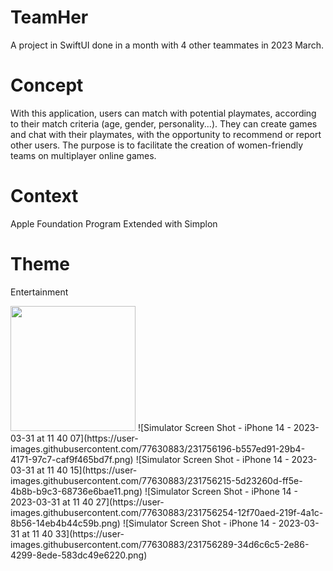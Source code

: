 # TeamHer

A project in SwiftUI done in a month with 4 other teammates in 2023 March.

# Concept
With this application, users can match with potential playmates, according to their match criteria (age, gender, personality...). They can create games and chat with their playmates, with the opportunity to recommend or report other users. The purpose is to facilitate the creation of women-friendly teams on multiplayer online games.

# Context
Apple Foundation Program Extended with Simplon

# Theme
Entertainment

<img src="https://user-images.githubusercontent.com/77630883/231756171-9a1d74fc-3e8b-4102-97cc-8b6534a1b74f.png" width="200"> 
![Simulator Screen Shot - iPhone 14 - 2023-03-31 at 11 40 07](https://user-images.githubusercontent.com/77630883/231756196-b557ed91-29b4-4171-97c7-caf9f465bd7f.png) 
![Simulator Screen Shot - iPhone 14 - 2023-03-31 at 11 40 15](https://user-images.githubusercontent.com/77630883/231756215-5d23260d-ff5e-4b8b-b9c3-68736e6bae11.png) 
![Simulator Screen Shot - iPhone 14 - 2023-03-31 at 11 40 27](https://user-images.githubusercontent.com/77630883/231756254-12f70aed-219f-4a1c-8b56-14eb4b44c59b.png) 
![Simulator Screen Shot - iPhone 14 - 2023-03-31 at 11 40 33](https://user-images.githubusercontent.com/77630883/231756289-34d6c6c5-2e86-4299-8ede-583dc49e6220.png)

